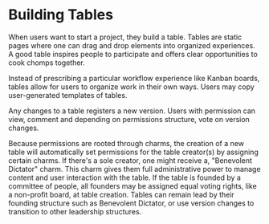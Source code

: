 # Building Tables

When users want to start a project, they build a table. Tables are static pages where one can drag and drop elements into organized experiences. A good table inspires people to participate and offers clear opportunities to cook chomps together.

Instead of prescribing a particular workflow experience like Kanban boards, tables allow for users to organize work in their own ways. Users may copy user-generated templates of tables.

Any changes to a table registers a new version. Users with permission can view, comment and depending on permissions structure, vote on version changes.

Because permissions are rooted through charms, the creation of a new table will automatically set permissions for the table creator\(s\) by assigning certain charms. If there's a sole creator, one might receive a, "Benevolent Dictator" charm. This charm gives them full administrative power to manage content and user interaction with the table. If the table is founded by a committee of people, all founders may be assigned equal voting rights, like a non-profit board, at table creation. Tables can remain lead by their founding structure such as Benevolent Dictator, or use version changes to transition to other leadership structures. 

